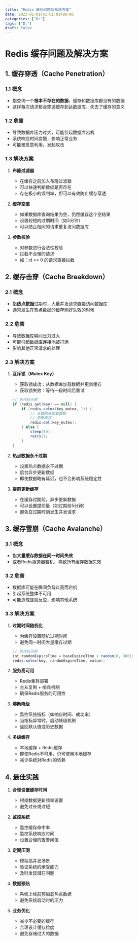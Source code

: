 ```yaml
---
title: "Redis 缓存问题及解决方案"
date: 2023-01-01T01:01:01+08:00
categories: ["D:"]
tags: ["D:"]
draft: false
---
```

# Redis 缓存问题及解决方案

## 1. 缓存穿透（Cache Penetration）

### 1.1 概念
- 指查询一个**根本不存在的数据**，缓存和数据库都没有的数据
- 这样每次请求都会穿透缓存到达数据库，失去了缓存的意义

### 1.2 危害
- 导致数据库压力过大，可能引起数据库宕机
- 系统响应时间变慢，影响正常业务
- 可能被恶意利用，发起攻击

### 1.3 解决方案

1. **布隆过滤器**
   - 在缓存之前加入布隆过滤器
   - 可以快速判断数据是否存在
   - 存在极小的误判率，但可以有效防止缓存穿透

2. **缓存空值**
   - 如果数据库查询结果为空，仍然缓存这个空结果
   - 设置较短的过期时间（如5分钟）
   - 可以防止相同的请求重复访问数据库

3. **参数校验**
   - 对参数进行合法性校验
   - 拦截不合理的请求
   - 如：id <= 0 的请求直接拦截

## 2. 缓存击穿（Cache Breakdown）

### 2.1 概念
- 指**热点数据**过期时，大量并发请求直接访问数据库
- 通常发生在热点数据的缓存刚好失效的时候

### 2.2 危害
- 导致数据库瞬间压力过大
- 可能引起数据库连接池被打满
- 影响其他正常请求的处理

### 2.3 解决方案

1. **互斥锁（Mutex Key）**
   - 获取锁成功：从数据库加载数据并更新缓存
   - 获取锁失败：等待一段时间后重试
   ```java
   // 伪代码示例
   if (redis.get(key) == null) {
       if (redis.setnx(key_mutex, 1)) {
           // 从数据库加载数据
           // 更新缓存
           redis.del(key_mutex);
       } else {
           sleep(50);
           retry();
       }
   }
   ```

2. **热点数据永不过期**
   - 设置热点数据永不过期
   - 后台异步更新数据
   - 即使数据略有延迟，也不会影响系统稳定性

3. **提前更新缓存**
   - 在缓存过期前，异步更新数据
   - 可以设置提前量（如过期前5分钟）
   - 避免在过期时刻发生并发请求

## 3. 缓存雪崩（Cache Avalanche）

### 3.1 概念
- 指**大量缓存数据在同一时间失效**
- 或者Redis服务器宕机，导致所有缓存数据失效

### 3.2 危害
- 数据库可能在瞬间负载过高而宕机
- 引起系统整体不可用
- 可能造成连锁反应，影响其他系统

### 3.3 解决方案

1. **过期时间随机化**
   - 为缓存设置随机过期时间
   - 避免同一时间大量缓存过期
   ```java
   // 伪代码示例
   int randomExpireTime = baseExpireTime + random(0, 300);
   redis.setex(key, randomExpireTime, value);
   ```

2. **服务高可用**
   - Redis集群部署
   - 主从复制 + 哨兵机制
   - 确保Redis服务的可用性

3. **熔断降级**
   - 监控系统指标（如响应时间、成功率）
   - 当指标异常时，启动降级机制
   - 返回默认值或历史数据

4. **多级缓存**
   - 本地缓存 + Redis缓存
   - 即使Redis不可用，仍可使用本地缓存
   - 减少系统对Redis的依赖

## 4. 最佳实践

1. **合理设置缓存时间**
   - 根据数据更新频率设置
   - 避免过长或过短

2. **监控系统**
   - 监控缓存命中率
   - 监控系统响应时间
   - 设置合理的告警阈值

3. **定期压测**
   - 模拟高并发场景
   - 验证系统的承受能力
   - 及时发现潜在问题

4. **数据预热**
   - 系统上线前预加载热点数据
   - 避免系统启动时的压力

5. **业务优化**
   - 减少不必要的缓存
   - 合理设计缓存粒度
   - 避免存储过大的数据
